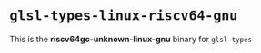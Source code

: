 # `glsl-types-linux-riscv64-gnu`

This is the **riscv64gc-unknown-linux-gnu** binary for `glsl-types`
